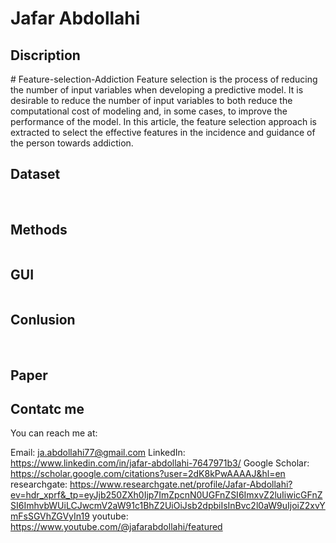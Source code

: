 

# Jafar Abdollahi

<h2> Discription </h2>
# Feature-selection-Addiction
Feature selection is the process of reducing the number of input variables when developing a predictive model. It is desirable to reduce the number of input variables to both reduce the computational cost of modeling and, in some cases, to improve the performance of the model. In this article, the feature selection approach is extracted to select the effective features in the incidence and guidance of the person towards addiction.



<h2> Dataset </h2>
<img src=" "> 
<img src=" "> 


<h2> Methods </h2>
<img src=" "> 


<h2> GUI </h2>
<img src=" "> 


<h2> Conlusion </h2>
<img src=" "> 
<img src=" "> 
<img src=" "> 
<img src=" "> 


<h2> Paper </h2>

<h2> Contatc me </h2>
You can reach me at:

Email: ja.abdollahi77@gmail.com
LinkedIn: https://www.linkedin.com/in/jafar-abdollahi-7647971b3/
Google Scholar: https://scholar.google.com/citations?user=2dK8kPwAAAAJ&hl=en
researchgate: https://www.researchgate.net/profile/Jafar-Abdollahi?ev=hdr_xprf&_tp=eyJjb250ZXh0Ijp7ImZpcnN0UGFnZSI6ImxvZ2luIiwicGFnZSI6ImhvbWUiLCJwcmV2aW91c1BhZ2UiOiJsb2dpbiIsInBvc2l0aW9uIjoiZ2xvYmFsSGVhZGVyIn19
youtube: https://www.youtube.com/@jafarabdollahi/featured
<img src=" "> 
